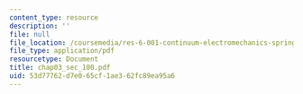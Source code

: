 ```yaml
---
content_type: resource
description: ''
file: null
file_location: /coursemedia/res-6-001-continuum-electromechanics-spring-2009/53d77762d7e065cf1ae362fc89ea95a6_chap03_sec_100.pdf
file_type: application/pdf
resourcetype: Document
title: chap03_sec_100.pdf
uid: 53d77762-d7e0-65cf-1ae3-62fc89ea95a6
---
```


